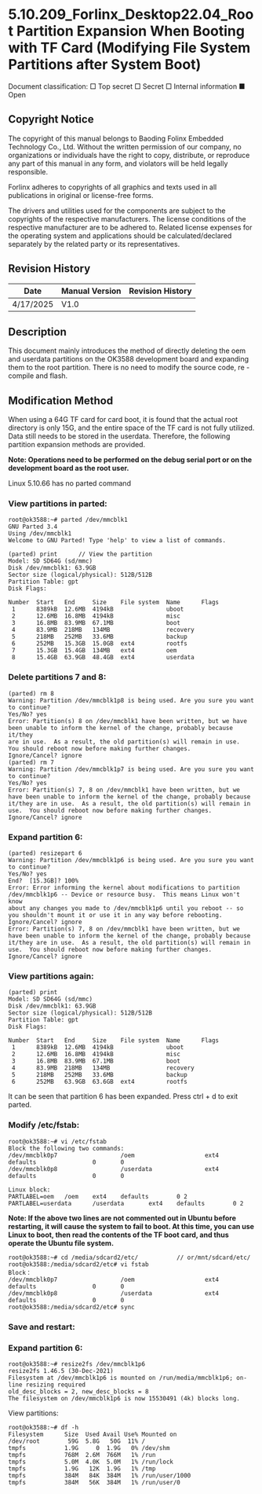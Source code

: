 # 5.10.209_Forlinx_Desktop22.04_Root Partition Expansion When Booting with TF Card (Modifying File System Partitions after System Boot)

Document classification: □ Top secret □ Secret □ Internal information ■ Open

## Copyright Notice

The copyright of this manual belongs to Baoding Folinx Embedded Technology Co., Ltd. Without the written permission of our company, no organizations or individuals have the right to copy, distribute, or reproduce any part of this manual in any form, and violators will be held legally responsible.

Forlinx adheres to copyrights of all graphics and texts used in all publications in original or license-free forms.

The drivers and utilities used for the components are subject to the copyrights of the respective manufacturers. The license conditions of the respective manufacturer are to be adhered to. Related license expenses for the operating system and applications should be calculated/declared separately by the related party or its representatives.

## Revision History

| **Date**| **Manual Version** | Revision History |
|----------|----------|----------|
| 4/17/2025| V1.0||

## Description

This document mainly introduces the method of directly deleting the oem and userdata partitions on the OK3588 development board and expanding them to the root partition. There is no need to modify the source code, re - compile and flash.

## Modification Method

When using a 64G TF card for card boot, it is found that the actual root directory is only 15G, and the entire space of the TF card is not fully utilized. Data still needs to be stored in the userdata. Therefore, the following partition expansion methods are provided.

**Note: Operations need to be performed on the debug serial port or on the development board as the root user.**

Linux 5.10.66 has no parted command

### View partitions in parted:

```plain
root@ok3588:~# parted /dev/mmcblk1
GNU Parted 3.4
Using /dev/mmcblk1
Welcome to GNU Parted! Type 'help' to view a list of commands.

(parted) print		// View the partition                                                        
Model: SD SD64G (sd/mmc)
Disk /dev/mmcblk1: 63.9GB
Sector size (logical/physical): 512B/512B
Partition Table: gpt
Disk Flags: 

Number  Start   End     Size    File system  Name      Flags
 1      8389kB  12.6MB  4194kB               uboot
 2      12.6MB  16.8MB  4194kB               misc
 3      16.8MB  83.9MB  67.1MB               boot
 4      83.9MB  218MB   134MB                recovery
 5      218MB   252MB   33.6MB               backup
 6      252MB   15.3GB  15.0GB  ext4         rootfs
 7      15.3GB  15.4GB  134MB   ext4         oem
 8      15.4GB  63.9GB  48.4GB  ext4         userdata
```

### Delete partitions 7 and 8:

```plain
(parted) rm 8                                                         
Warning: Partition /dev/mmcblk1p8 is being used. Are you sure you want to continue?
Yes/No? yes                                                           
Error: Partition(s) 8 on /dev/mmcblk1 have been written, but we have been unable to inform the kernel of the change, probably because it/they
are in use.  As a result, the old partition(s) will remain in use.  You should reboot now before making further changes.
Ignore/Cancel? ignore                                                 
(parted) rm 7                                                         
Warning: Partition /dev/mmcblk1p7 is being used. Are you sure you want to continue?
Yes/No? yes                                                           
Error: Partition(s) 7, 8 on /dev/mmcblk1 have been written, but we have been unable to inform the kernel of the change, probably because
it/they are in use.  As a result, the old partition(s) will remain in use.  You should reboot now before making further changes.                                                       
Ignore/Cancel? ignore
```

### Expand partition 6:

```plain
(parted) resizepart 6
Warning: Partition /dev/mmcblk1p6 is being used. Are you sure you want to continue?
Yes/No? yes                                                           
End?  [15.3GB]? 100%                                                  
Error: Error informing the kernel about modifications to partition /dev/mmcblk1p6 -- Device or resource busy.  This means Linux won't know
about any changes you made to /dev/mmcblk1p6 until you reboot -- so you shouldn't mount it or use it in any way before rebooting.
Ignore/Cancel? ignore                                                 
Error: Partition(s) 7, 8 on /dev/mmcblk1 have been written, but we have been unable to inform the kernel of the change, probably because
it/they are in use.  As a result, the old partition(s) will remain in use.  You should reboot now before making further changes.
Ignore/Cancel? ignore
```

### **View partitions again:**

```plain
(parted) print                                                        
Model: SD SD64G (sd/mmc)
Disk /dev/mmcblk1: 63.9GB
Sector size (logical/physical): 512B/512B
Partition Table: gpt
Disk Flags: 

Number  Start   End     Size    File system  Name      Flags
 1      8389kB  12.6MB  4194kB               uboot
 2      12.6MB  16.8MB  4194kB               misc
 3      16.8MB  83.9MB  67.1MB               boot
 4      83.9MB  218MB   134MB                recovery
 5      218MB   252MB   33.6MB               backup
 6      252MB   63.9GB  63.6GB  ext4         rootfs
```

It can be seen that partition 6 has been expanded. Press ctrl + d to exit parted.

### Modify /etc/fstab:

```plain
root@ok3588:~# vi /etc/fstab
Block the following two commands:
/dev/mmcblk0p7                  /oem                    ext4            defaults                0       0
/dev/mmcblk0p8                  /userdata               ext4            defaults                0       0

Linux block:
PARTLABEL=oem   /oem    ext4    defaults        0 2
PARTLABEL=userdata      /userdata       ext4    defaults        0 2
```

**Note: If the above two lines are not commented out in Ubuntu before restarting, it will cause the system to fail to boot. At this time, you can use Linux to boot, then read the contents of the TF boot card, and thus operate the Ubuntu file system.**

```plain
root@ok3588:~# cd /media/sdcard2/etc/			// or/mnt/sdcard/etc/
root@ok3588:/media/sdcard2/etc# vi fstab
Block：
/dev/mmcblk0p7                  /oem                    ext4            defaults                0       0
/dev/mmcblk0p8                  /userdata               ext4            defaults                0       0
root@ok3588:/media/sdcard2/etc# sync
```

### Save and restart:

### Expand partition 6:

```plain
root@ok3588:~# resize2fs /dev/mmcblk1p6
resize2fs 1.46.5 (30-Dec-2021)
Filesystem at /dev/mmcblk1p6 is mounted on /run/media/mmcblk1p6; on-line resizing required
old_desc_blocks = 2, new_desc_blocks = 8
The filesystem on /dev/mmcblk1p6 is now 15530491 (4k) blocks long.
```

View partitions:

```plain
root@ok3588:~# df -h
Filesystem      Size  Used Avail Use% Mounted on
/dev/root        59G  5.8G   50G  11% /
tmpfs           1.9G     0  1.9G   0% /dev/shm
tmpfs           768M  2.6M  766M   1% /run
tmpfs           5.0M  4.0K  5.0M   1% /run/lock
tmpfs           1.9G   12K  1.9G   1% /tmp
tmpfs           384M   84K  384M   1% /run/user/1000
tmpfs           384M   56K  384M   1% /run/user/0
```